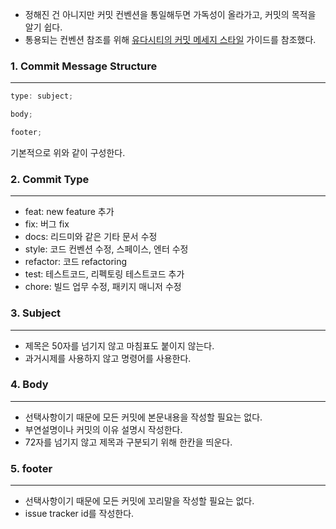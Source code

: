 - 정해진 건 아니지만 커밋 컨벤션을 통일해두면 가독성이 올라가고, 커밋의 목적을 알기 쉽다.
- 통용되는 컨벤션 참조를 위해 [유다시티의 커밋 메세지 스타일](https://udacity.github.io/git-styleguide/) 가이드를 참조했다.

### 1. Commit Message Structure

---

```jsx
type: subject;

body;

footer;
```

기본적으로 위와 같이 구성한다.

### 2. Commit Type

---

- feat: new feature 추가
- fix: 버그 fix
- docs: 리드미와 같은 기타 문서 수정
- style: 코드 컨벤션 수정, 스페이스, 엔터 수정
- refactor: 코드 refactoring
- test: 테스트코드, 리펙토링 테스트코드 추가
- chore: 빌드 업무 수정, 패키지 매니저 수정

### 3. Subject

---

- 제목은 50자를 넘기지 않고 마침표도 붙이지 않는다.
- 과거시제를 사용하지 않고 명령어를 사용한다.

### 4. Body

---

- 선택사항이기 때문에 모든 커밋에 본문내용을 작성할 필요는 없다.
- 부연설명이나 커밋의 이유 설명시 작성한다.
- 72자를 넘기지 않고 제목과 구분되기 위해 한칸을 띄운다.

### 5. footer

---

- 선택사항이기 때문에 모든 커밋에 꼬리말을 작성할 필요는 없다.
- issue tracker id를 작성한다.
